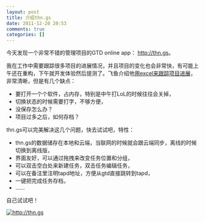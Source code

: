 ```yaml
---
layout: post
title: 介绍thn.gs
date: 2011-12-20 20:53
comments: true
categories: []
---
```

今天发现一个非常不错的管理项目的GTD online app： <a href="http://thn.gs/">http://thn.gs</a>。

我在工作中需要跟踪很多项目的进展情况，并且项目的变化也会非常快，有可能上午还在重构，下午就开发体验然后提测了。飞鱼介绍他<a href="http://qilei.org/201111/how-to-improve-the-daily-works/">用excel来跟踪项目进展</a>，非常清晰，但是有几个缺点：
<ul>
	<li>要打开一个个软件，占内存，特别是中午打LoL的时候往往会关掉，</li>
	<li>切换状态的时候需要打字，不够方便，</li>
	<li>没保存怎么办？</li>
	<li>项目过多之后，如何存档？</li>
</ul>
thn.gs可以完美解决这几个问题，快去试试吧，特性：

<ul>
	<li>thn.gs的数据储存在本地和云端，当联网的时候就会跟云端同步，离线的时候切换到离线版，</li>
	<li>界面友好，可以通过拖拽来改变任务位置和分组，</li>
	<li>可以双击空白处来新建任务，双击任务编辑任务，</li>
	<li>可以在备注里注明tapd地址，方便从gtd直接跳转到tapd，</li>
	<li>一键把完成任务存档，</li>
	<li>……</li>
</ul>
自己试试吧！

<a href="http://thn.gs/"><img class="aligncenter size-large wp-image-1083" title="http://thn.gs" src="http://yuguo.us/files/2011/12/QQ拼音截图未命名-1024x615.png" alt="http://thn.gs"   /></a>
